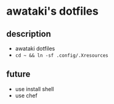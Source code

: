 # awataki's dotfiles  
## description
- awataki dotfiles
- `cd ~ && ln -sf .config/.Xresources`

## future
- use install shell
- use chef
